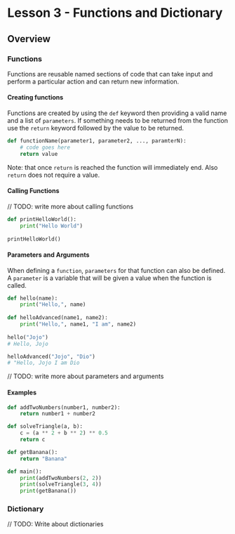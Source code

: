 # Lesson 3 - Functions and Dictionary

## Overview

### Functions
Functions are reusable named sections of code that can take input and perform a particular action and can return new
information.

#### Creating functions
Functions are created by using the `def` keyword then providing a valid name and a list of `parameters`. If something
needs to be returned from the function use the `return` keyword followed by the value to be returned.

```python
def functionName(parameter1, parameter2, ..., paramterN):
    # code goes here
    return value
```

Note: that once `return` is reached the function will immediately end. Also `return` does not require a value.

#### Calling Functions
// TODO: write more about calling functions

```python
def printHelloWorld():
    print("Hello World")
    
printHelloWorld()
```

#### Parameters and Arguments
When defining a `function`, `parameters` for that function can also be defined. A `parameter` is a variable that will
be given a value when the function is called.
```python
def hello(name):
    print("Hello,", name)
    
def helloAdvanced(name1, name2):
    print("Hello,", name1, "I am", name2)
    
hello("Jojo")
# Hello, Jojo

helloAdvanced("Jojo", "Dio")
# "Hello, Jojo I am Dio
```

// TODO: write more about parameters and arguments
  
#### Examples
```python
def addTwoNumbers(number1, number2):
    return number1 + number2

def solveTriangle(a, b):
    c = (a ** 2 + b ** 2) ** 0.5
    return c

def getBanana():
    return "Banana"

def main():
    print(addTwoNumbers(2, 2))
    print(solveTriangle(3, 4))
    print(getBanana())
```

### Dictionary

// TODO: Write about dictionaries